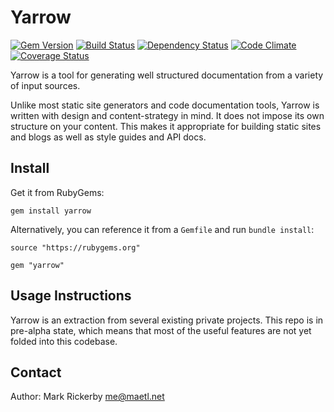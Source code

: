 Yarrow
======

[![Gem Version](http://img.shields.io/gem/v/yarrow.svg)][gem]
[![Build Status](http://img.shields.io/travis/maetl/yarrow.svg)][travis]
[![Dependency Status](http://img.shields.io/gemnasium/maetl/yarrow.svg)][gemnasium]
[![Code Climate](http://img.shields.io/codeclimate/github/maetl/yarrow.svg)][codeclimate]
[![Coverage Status](http://img.shields.io/coveralls/maetl/yarrow.svg)][coveralls]

[gem]: https://rubygems.org/gems/yarrow
[travis]: https://travis-ci.org/maetl/yarrow
[gemnasium]: https://gemnasium.com/maetl/yarrow
[codeclimate]: https://codeclimate.com/github/maetl/yarrow
[coveralls]: https://coveralls.io/r/maetl/yarrow

Yarrow is a tool for generating well structured documentation from a variety of input sources.

Unlike most static site generators and code documentation tools, Yarrow is written with design and content-strategy in mind. It does not impose its own structure on your content. This makes it appropriate for building static sites and blogs as well as style guides and API docs.

Install
-------

Get it from RubyGems:

```
gem install yarrow
```

Alternatively, you can reference it from a `Gemfile` and run `bundle install`:

```
source "https://rubygems.org"

gem "yarrow"
```

Usage Instructions
------------------

Yarrow is an extraction from several existing private projects. This repo is in pre-alpha state, which means that most of the useful features are not yet folded into this codebase. 

Contact
-------

Author: Mark Rickerby <me@maetl.net>
